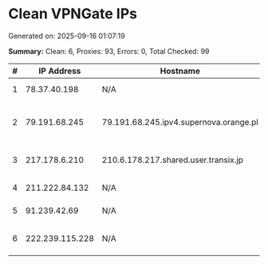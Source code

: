 # Clean VPNGate IPs
Generated on: 2025-09-16 01:07:19

**Summary:** Clean: 6, Proxies: 93, Errors: 0, Total Checked: 99

| # | IP Address | Hostname | Type | Country | Provider |
|---|------------|----------|------|---------|----------|
| 1 | 78.37.40.198 | N/A | Residential | RU | PJSC Rostelecom |
| 2 | 79.191.68.245 | 79.191.68.245.ipv4.supernova.orange.pl | Residential | PL | Orange Polska Spolka Akcyjna |
| 3 | 217.178.6.210 | 210.6.178.217.shared.user.transix.jp | Business | JP | INTERNET MULTIFEED CO. |
| 4 | 211.222.84.132 | N/A | Business | KR | Korea Telecom |
| 5 | 91.239.42.69 | N/A | Business | RU | Zummer LLC |
| 6 | 222.239.115.228 | N/A | Residential | KR | SK Broadband Co Ltd |
